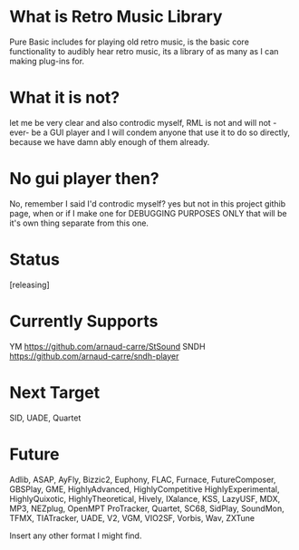 # What is Retro Music Library
Pure Basic includes for playing old retro music, is the basic core functionality to audibly hear retro music, its a library of as many as I can making plug-ins for.

# What it is not?
let me be very clear and also controdic myself, RML is not and will not -ever- be a GUI player and I will condem anyone that use it to do so directly, because we have damn ably enough of them already.

# No gui player then?
No, remember I said I'd controdic myself? yes but not in this project githib page, when or if I make one for DEBUGGING PURPOSES ONLY that will be it's own thing separate from this one.

# Status
[releasing]

# Currently Supports
YM https://github.com/arnaud-carre/StSound
SNDH https://github.com/arnaud-carre/sndh-player

# Next Target
SID, UADE, Quartet

# Future
Adlib, ASAP, AyFly, Bizzic2, Euphony, FLAC, Furnace, FutureComposer, GBSPlay, GME, HighlyAdvanced, HighlyCompetitive 
HighlyExperimental, HighlyQuixotic, HighlyTheoretical, Hively, IXalance, KSS, LazyUSF, MDX, MP3, NEZplug, OpenMPT
ProTracker, Quartet, SC68, SidPlay, SoundMon, TFMX, TIATracker, UADE, V2, VGM, VIO2SF, Vorbis, Wav, ZXTune

Insert any other format I might find.
